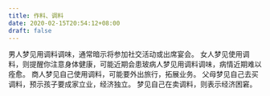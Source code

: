 ```yaml
---
title: 作料、调料
date: 2020-02-15T20:54:12+08:00
draft: false
---
```


男人梦见用调料调味，通常暗示将参加社交活动或出席宴会。
女人梦见使用调料，则提醒你注意身体健康，可能近期会患玻病人梦见用调料调味，病情近期难以痊愈。
商人梦见自己使用调料，可能要外出旅行，拓展业务。
父母梦见自己去买调料，预示孩子要成家立业，经济独立。
梦见自己在卖调料，则表示经济困窘。
